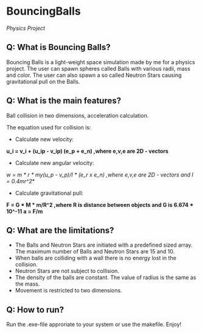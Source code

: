 # BouncingBalls
*Physics Project*

## Q: What is Bouncing Balls?
 Bouncing Balls is a light-weight space simulation made by me for a physics project. 
 The user can spawn spheres called Balls with various radii, mass and color. The user can also spawn
 a so called Neutron Stars causing gravitational pull on the Balls.
   
 
## Q: What is the main features?
Ball collision in two dimensions, acceleration calculation.

   The equation used for collision is:
   
   - Calculate new velocity:
   
   **u_i = v_i + (u_ip - v_ip) (e_p + e_n)     ,where e,v,e are 2D - vectors**
   
   - Calculate new angular velocity:
   
   **w = m * r * my*(u_p - v_p)/I * (e_r x e_n)     ,where e,v,e are 2D - vectors  and I = 0.4mr^2**
   
   - Calculate gravitational pull:
   
  **F = G * M * m/R^2                             ,where R is distance between objects and G is 6.674 * 10^-11**
  **a = F/m**
   
  
## Q: What are the limitations?
   - The Balls and Neutron Stars are initiated with a predefined sized array. The maximum number of Balls and 
    Neutron Stars are 15 and 10.
   - When balls are colliding with a wall there is no energy lost in the collision.
   - Neutron Stars are not subject to collision. 
   - The density of the balls are constant. The value of radius is the same as the mass.
   - Movement is restricted to two dimensions.
  
  
## Q: How to run?
 Run the .exe-file approriate to your system or use the makefile. 
   Enjoy!
